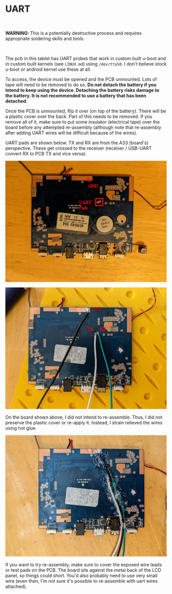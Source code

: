 # UART

<br />

**WARNING:** This is a potentially destructive process and requires appropriate soldering skills and tools.

<br />

The pcb in this tablet has UART probes that work in custom built u-boot and in custom built kernels (see `LINUX.md`) using `/dev/ttyS0`. I don't believe stock u-boot or android kernel use these at all.

To access, the device must be opened and the PCB unmounted. Lots of tape will need to be removed to do so. **Do not detach the battery if you intend to keep using the device. Detaching the battery risks damage to the battery. It is not recommended to use a battery that has been detached**.

Once the PCB is unmounted, flip it over (on top of the battery). There will be a plastic cover over the back. Part of this needs to be removed. If you remove all of it, make sure to put some insulator (electrical tape) over the board before any attempted re-assembly (although note that re-assembly after adding UART wires will be difficult because of the wires).

UART pads are shown below. TX and RX are from the A33 (board's) perspective. These get crossed to the receiver (receiver / USB-UART convert RX to PCB TX and vice versa).

![](./image/pcb_uart_nowire.jpg)

![](./image/pcb_uart_wire.jpg)


On the board shown above, I did not intend to re-assemble. Thus, I did not preserve the plastic cover or re-apply it. Instead, I strain relieved the wires using hot glue.

![](./image/pcb_uart_hotglue.jpg)

If you want to try re-assembly, make sure to cover the exposed wire leads or test pads on the PCB. The board sits against the metal back of the LCD panel, so things could short. You'd also probably need to use very small wire (even then, I'm not sure it's possible to re-assemble with uart wires attached).
